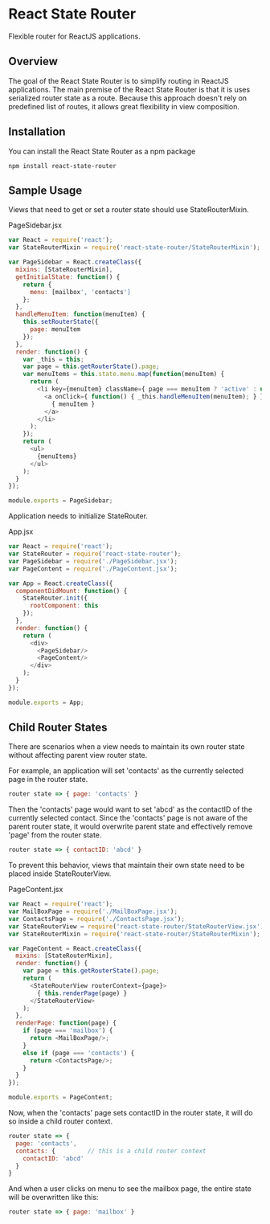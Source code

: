 
# React State Router

Flexible router for ReactJS applications.

## Overview

The goal of the React State Router is to simplify routing in ReactJS applications.
The main premise of the React State Router is that it is uses serialized router state as a route.
Because this approach doesn't rely on predefined list of routes, it allows great flexibility in view composition.

## Installation

You can install the React State Router as a npm package

    npm install react-state-router


## Sample Usage

Views that need to get or set a router state should use StateRouterMixin.

PageSidebar.jsx

```javascript
var React = require('react');
var StateRouterMixin = require('react-state-router/StateRouterMixin');

var PageSidebar = React.createClass({
  mixins: [StateRouterMixin],
  getInitialState: function() {
    return {
      menu: [mailbox', 'contacts']
    };
  },
  handleMenuItem: function(menuItem) {
    this.setRouterState({
      page: menuItem
    });
  },
  render: function() {
    var _this = this;
    var page = this.getRouterState().page;
    var menuItems = this.state.menu.map(function(menuItem) {
      return (
        <li key={menuItem} className={ page === menuItem ? 'active' : undefined }>
          <a onClick={ function() { _this.handleMenuItem(menuItem); } }>
            { menuItem }
          </a>
        </li>
      );
    });
    return (
      <ul>
        {menuItems}
      </ul>
    );
  }
});

module.exports = PageSidebar;
```
Application needs to initialize StateRouter.

App.jsx

```javascript
var React = require('react');
var StateRouter = require('react-state-router');
var PageSidebar = require('./PageSidebar.jsx');
var PageContent = require('./PageContent.jsx');

var App = React.createClass({
  componentDidMount: function() {
    StateRouter.init({
      rootComponent: this
    });
  },
  render: function() {
    return (
      <div>
        <PageSidebar/>
        <PageContent/>
      </div>
    );
  }
});

module.exports = App;
```

## Child Router States

There are scenarios when a view needs to maintain its own router state without affecting parent view router state.

For example, an application will set 'contacts' as the currently selected page in the router state.

```javascript
router state => { page: 'contacts' }
```

Then the 'contacts' page would want to set 'abcd' as the contactID of the currently selected contact.
Since the 'contacts' page is not aware of the parent router state, it would overwrite parent state and effectively remove 'page' from the router state.


```javascript
router state => { contactID: 'abcd' }
```

To prevent this behavior, views that maintain their own state need to be placed inside StateRouterView.

PageContent.jsx

```javascript
var React = require('react');
var MailBoxPage = require('./MailBoxPage.jsx');
var ContactsPage = require('./ContactsPage.jsx');
var StateRouterView = require('react-state-router/StateRouterView.jsx');
var StateRouterMixin = require('react-state-router/StateRouterMixin');

var PageContent = React.createClass({
  mixins: [StateRouterMixin],
  render: function() {
    var page = this.getRouterState().page;
    return (
      <StateRouterView routerContext={page}>
        { this.renderPage(page) }
      </StateRouterView>
    );
  },
  renderPage: function(page) {
    if (page === 'mailbox') {
      return <MailBoxPage/>;
    }
    else if (page === 'contacts') {
      return <ContactsPage/>;
    }
  }
});

module.exports = PageContent;
```
Now, when the 'contacts' page sets contactID in the router state, it will do so inside a child router context.


```javascript
router state => {
  page: 'contacts',
  contacts: {         // this is a child router context
    contactID: 'abcd'
  }
}
```
And when a user clicks on menu to see the mailbox page, the entire state will be overwritten like this:

```javascript
router state => { page: 'mailbox' }
```














